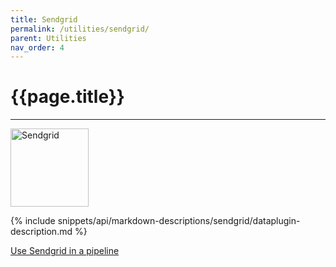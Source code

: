 ```yaml
---
title: Sendgrid
permalink: /utilities/sendgrid/
parent: Utilities
nav_order: 4
---
```


# {{page.title}}

---

<img src="{{site.baseurl}}/assets/utility_images/sendgrid.png" width="125" alt="Sendgrid">

{% include snippets/api/markdown-descriptions/sendgrid/dataplugin-description.md %}

[Use Sendgrid in a pipeline]({{site.baseurl}}/tutorials/data/creating-pipelines)
